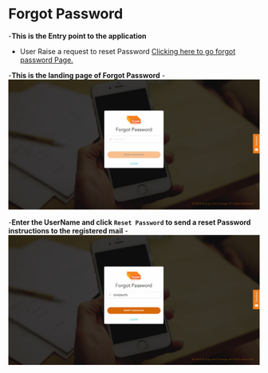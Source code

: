 # Forgot Password

-**This is the Entry point to the application**
  - User Raise a request to reset Password
  [Clicking here to go forgot password Page.](https://portal.orangeselfstorage.com/forgotpassword)

-**This is the landing page of Forgot Password**
  -![N|Solid](media/fp1.png)

-**Enter the UserName and click `Reset Password` to send a reset Password instructions to the registered mail**
 -![N|Solid](media/fp2.png)
